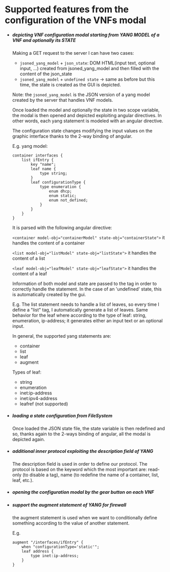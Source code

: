 # Supported features from the configuration of the VNFs modal

* ##### depicting VNF configuration modal starting from YANG MODEL of a VNF and optionally its STATE 

    Making a GET request to the server I can have two cases:
	* ```jsoned_yang_model``` + ```json_state```: DOM HTML(input text, optional input, ...) created from jsoned_yang_model and then filled with the content of the json_state
	* ```jsoned_yang_model``` + ```undefined state``` -> same as before but this time, the state is created as the GUI is depicted.
    
    Note: the ```jsoned_yang_model``` is the JSON version of a yang model created by the server that handles VNF models.

    Once loaded the model and optionally the state in two scope variable, the modal is then opened and depicted exploiting angular directives. In other words, each yang statement is modeled with an angular directive.

	The configuration state changes modifying the input values on the graphic interface thanks to the 2-way binding of angular.

	E.g. yang model:
	```
	container interfaces { 
		list ifEntry { 
			key "name"; 
			leaf name { 
				type string; 
			} 
			leaf configurationType { 
				type enumeration { 
					enum dhcp; 
					enum static;
					enum not_defined;
				} 
			}
		} 
	}
	```

	It is parsed with the following angular directive:

	```<container model-obj="containerModel" state-obj="containerState">```
	it handles the content of a container
	
	```<list model-obj="listModel" state-obj="listState">```
	it handles the content of a list
	
	```<leaf model-obj="leafModel" state-obj="leafState">```
	it handles the content of a leaf

	Information of both model and state are passed to the tag in order to correctly handle the statement.
	In the case of an 'undefined' state, this is automatically created by the gui.

	E.g.
	The list statement needs to handle a list of leaves, so every time I define a "list" tag, I automatically generate a list of leaves.
	Same behavior for the leaf where according to the type of leaf: string, enumeration, ip-address; it generates either an input text or an optional input.

	In general, the supported yang statements are:
	* container
	* list
	* leaf
	* augment

    Types of leaf:
	* string
	* enumeration
	* inet:ip-address
	* inet:ipv4-address
	* leafref (not supported)

* ##### loading a state configuration from FileSystem
    
    Once loaded the JSON state file, the state variable is then redefined and so, thanks again to the 2-ways binding of angular, all the modal is depicted again. 


* ##### additional inner protocol exploiting the description field of YANG
	The description field is used in order to define our protocol. The protocol is based on the keyword which the most important are: read-only (to disable a tag), name (to redefine the name of a container, list, leaf, etc.).


* ##### opening the configuration modal by the gear button on each VNF
	
* ##### support the augment statement of YANG for firewall

    the augment statement is used when we want to conditionally define something according to the value of another statement.
    
    E.g.
    ```
    augment "/interfaces/ifEntry" { 
    	when "configurationType='static'"; 
    	leaf address { 
    		type inet:ip-address; 
    	}
    }
    ```

